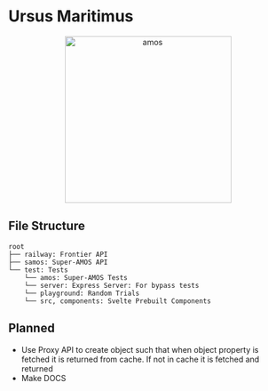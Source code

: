 # Ursus Maritimus

<div align="center">
<img src="https://api.nukes.in/cms/icon?name=amos:ursus.svg" alt="amos" width="300px" height="300px"/>
</div>

## File Structure
```
root
├── railway: Frontier API
├── samos: Super-AMOS API
└── test: Tests
    └── amos: Super-AMOS Tests
    └── server: Express Server: For bypass tests
    └── playground: Random Trials
    └── src, components: Svelte Prebuilt Components
```

## Planned
- Use Proxy API to create object such that when object property is fetched it is returned from cache. If not in cache it is fetched and returned
- Make DOCS